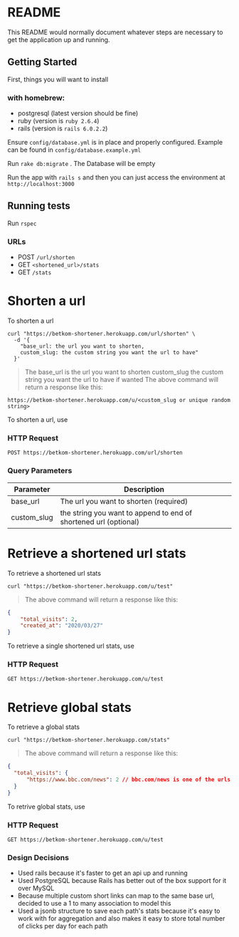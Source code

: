 # README

This README would normally document whatever steps are necessary to get the
application up and running.

## Getting Started

First, things you will want to install
 ### with homebrew:
 * postgresql (latest version should be fine)
 * ruby (version is `ruby 2.6.4`)
 * rails (version is `rails 6.0.2.2`)

Ensure `config/database.yml` is in place and properly configured. Example can be found in `config/database.example.yml`

Run `rake db:migrate` . The Database will be empty

Run the app with `rails s` and then you can just access the environment at `http://localhost:3000`

## Running tests
Run `rspec`

### URLs
 * POST `/url/shorten`
 * GET `<shortened_url>/stats`
 * GET `/stats`

# Shorten a url
To shorten a url

```shell
curl "https://betkom-shortener.herokuapp.com/url/shorten" \
  -d '{
    "base_url: the url you want to shorten, 
    custom_slug: the custom string you want the url to have"
  }'
```

> The base_url is the url you want to shorten
> custom_slug the custom string you want the url to have if wanted
> The above command will return a response like this:

```response
https://betkom-shortener.herokuapp.com/u/<custom_slug or unique random string>
```
To shorten a url, use

### HTTP Request

`POST https://betkom-shortener.herokuapp.com/url/shorten`

### Query Parameters

Parameter | Description
--------- | -----------
base_url | The url you want to shorten (required)
custom_slug | the string you want to append to end of shortened url (optional)

# Retrieve a shortened url stats
To retrieve a shortened url stats

```shell
curl "https://betkom-shortener.herokuapp.com/u/test"
```
> The above command will return a response like this:

```json
{
    "total_visits": 2,
    "created_at": "2020/03/27"
}
```
To retrieve a single shortened url stats, use

### HTTP Request

`GET https://betkom-shortener.herokuapp.com/u/test`

# Retrieve global stats
To retrieve a global stats

```shell
curl "https://betkom-shortener.herokuapp.com/stats"
```
> The above command will return a response like this:

```json
{
  "total_visits": {
      "https://www.bbc.com/news": 2 // bbc.com/news is one of the urls we shortened
  }
}
```
To retrive global stats, use

### HTTP Request

`GET https://betkom-shortener.herokuapp.com/u/test`


### Design Decisions
- Used rails because it's faster to get an api up and running
- Used PostgreSQL because Rails has better out of the box support for it over MySQL
- Because multiple custom short links can map to the same base url, decided to use a 1 to many association to model this
- Used a jsonb structure to save each path's stats because it's easy to work with for aggregation and also makes it easy to store total number of clicks per day for each path

